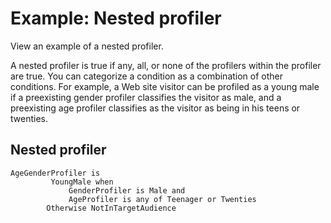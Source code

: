 # Example: Nested profiler

View an example of a nested profiler.

A nested profiler is true if any, all, or none of the profilers within the profiler are true. You can categorize a condition as a combination of other conditions. For example, a Web site visitor can be profiled as a young male if a preexisting gender profiler classifies the visitor as male, and a preexisting age profiler classifies as the visitor as being in his teens or twenties.

## Nested profiler

```
AgeGenderProfiler is
  	     YoungMale when
  	         GenderProfiler is Male and
  	         AgeProfiler is any of Teenager or Twenties
  	    Otherwise NotInTargetAudience
```


